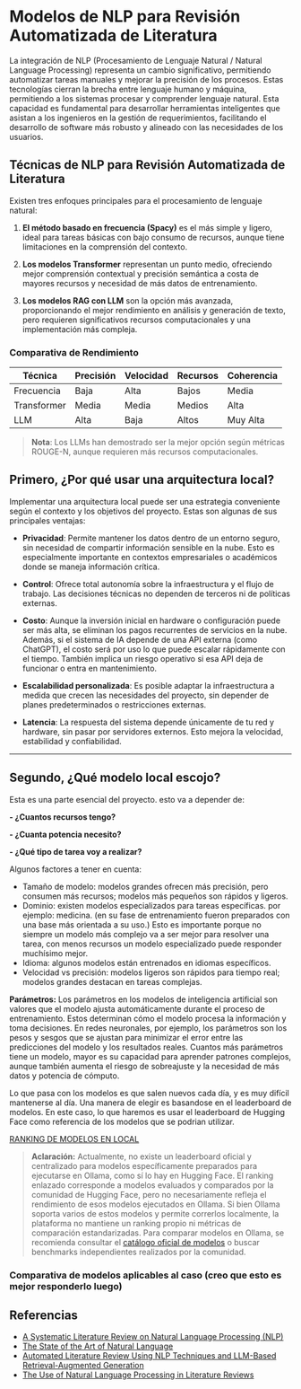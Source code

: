 # Modelos de NLP para Revisión Automatizada de Literatura

La integración de NLP (Procesamiento de Lenguaje Natural / Natural Language Processing) representa un cambio significativo, permitiendo automatizar tareas manuales y mejorar la precisión de los procesos. Estas tecnologías cierran la brecha entre lenguaje humano y máquina, permitiendo a los sistemas procesar y comprender lenguaje natural. Esta capacidad es fundamental para desarrollar herramientas inteligentes que asistan a los ingenieros en la gestión de requerimientos, facilitando el desarrollo de software más robusto y alineado con las necesidades de los usuarios.

## Técnicas de NLP para Revisión Automatizada de Literatura

Existen tres enfoques principales para el procesamiento de lenguaje natural:

1. **El método basado en frecuencia (Spacy)** es el más simple y ligero, ideal para tareas básicas con bajo consumo de recursos, aunque tiene limitaciones en la comprensión del contexto.

2. **Los modelos Transformer** representan un punto medio, ofreciendo mejor comprensión contextual y precisión semántica a costa de mayores recursos y necesidad de más datos de entrenamiento.

3. **Los modelos RAG con LLM** son la opción más avanzada, proporcionando el mejor rendimiento en análisis y generación de texto, pero requieren significativos recursos computacionales y una implementación más compleja.

### Comparativa de Rendimiento
| Técnica | Precisión | Velocidad | Recursos | Coherencia |
|---------|-----------|-----------|----------|------------|
| Frecuencia | Baja | Alta | Bajos | Media |
| Transformer | Media | Media | Medios | Alta |
| LLM | Alta | Baja | Altos | Muy Alta |

> **Nota**: Los LLMs han demostrado ser la mejor opción según métricas ROUGE-N, aunque requieren más recursos computacionales.


## Primero, ¿Por qué usar una arquitectura local?

Implementar una arquitectura local puede ser una estrategia conveniente según el contexto y los objetivos del proyecto. Estas son algunas de sus principales ventajas:

- **Privacidad**: Permite mantener los datos dentro de un entorno seguro, sin necesidad de compartir información sensible en la nube. Esto es especialmente importante en contextos empresariales o académicos donde se maneja información crítica.

- **Control**: Ofrece total autonomía sobre la infraestructura y el flujo de trabajo. Las decisiones técnicas no dependen de terceros ni de políticas externas.

- **Costo**: Aunque la inversión inicial en hardware o configuración puede ser más alta, se eliminan los pagos recurrentes de servicios en la nube. Además, si el sistema de IA depende de una API externa (como ChatGPT), el costo será por uso lo que puede escalar rápidamente con el tiempo. También implica un riesgo operativo si esa API deja de funcionar o entra en mantenimiento.

- **Escalabilidad personalizada**: Es posible adaptar la infraestructura a medida que crecen las necesidades del proyecto, sin depender de planes predeterminados o restricciones externas.

- **Latencia**: La respuesta del sistema depende únicamente de tu red y hardware, sin pasar por servidores externos. Esto mejora la velocidad, estabilidad y confiabilidad.


---

## Segundo, ¿Qué modelo local escojo?
Esta es una parte esencial del proyecto. esto va a depender de:

**- ¿Cuantos recursos tengo?**

**- ¿Cuanta potencia necesito?**

**- ¿Qué tipo de tarea voy a realizar?**

Algunos factores a tener en cuenta:

- Tamaño de modelo: modelos grandes ofrecen más precisión, pero consumen más recursos; modelos más pequeños son rápidos y ligeros.
- Dominio: existen modelos especializados para tareas específicas. por ejemplo: medicina. (en su fase de entrenamiento fueron preparados con una base más orientada a su uso.) Esto es importante porque no siempre un modelo más complejo va a ser mejor para resolver una tarea, con menos recursos un modelo especializado puede responder muchísimo mejor.
- Idioma: algunos modelos están entrenados en idiomas específicos.
- Velocidad vs precisión: modelos ligeros son rápidos para tiempo real; modelos grandes destacan en tareas complejas.


**Parámetros:** Los parámetros en los modelos de inteligencia artificial son valores que el modelo ajusta automáticamente durante el proceso de entrenamiento. Estos determinan cómo el modelo procesa la información y toma decisiones. En redes neuronales, por ejemplo, los parámetros son los pesos y sesgos que se ajustan para minimizar el error entre las predicciones del modelo y los resultados reales. Cuantos más parámetros tiene un modelo, mayor es su capacidad para aprender patrones complejos, aunque también aumenta el riesgo de sobreajuste y la necesidad de más datos y potencia de cómputo.

Lo que pasa con los modelos es que salen nuevos cada día, y es muy difícil mantenerse al día. Una manera de elegir es basandose en el leaderboard de modelos. En este caso, lo que haremos es usar el leaderboard de Hugging Face como referencia de los modelos que se podrian utilizar.

[RANKING DE MODELOS EN LOCAL](https://huggingface.co/spaces/open-llm-leaderboard/open_llm_leaderboard#/)

> **Aclaración:** Actualmente, no existe un leaderboard oficial y centralizado para modelos específicamente preparados para ejecutarse en Ollama, como sí lo hay en Hugging Face. El ranking enlazado corresponde a modelos evaluados y comparados por la comunidad de Hugging Face, pero no necesariamente refleja el rendimiento de esos modelos ejecutados en Ollama. Si bien Ollama soporta varios de estos modelos y permite correrlos localmente, la plataforma no mantiene un ranking propio ni métricas de comparación estandarizadas. Para comparar modelos en Ollama, se recomienda consultar el [catálogo oficial de modelos](https://ollama.com/library) o buscar benchmarks independientes realizados por la comunidad.


### Comparativa de modelos aplicables al caso (creo que esto es mejor responderlo luego)







## Referencias

- [A Systematic Literature Review on Natural Language Processing (NLP)](https://ieeexplore.ieee.org/document/10055568)
- [The State of the Art of Natural Language](https://direct.mit.edu/dint/article/5/3/707/115133/The-State-of-the-Art-of-Natural-Language)
- [Automated Literature Review Using NLP Techniques and LLM-Based Retrieval-Augmented Generation](https://arxiv.org/abs/2411.18583)
- [The Use of Natural Language Processing in Literature Reviews](https://insights.axtria.com/hubfs/thought-leadership-whitepapers/Axtria-Insights-White-Paper-The-Use-of-Natural-Language-Processing-in-Literature-Reviews.pdf)
